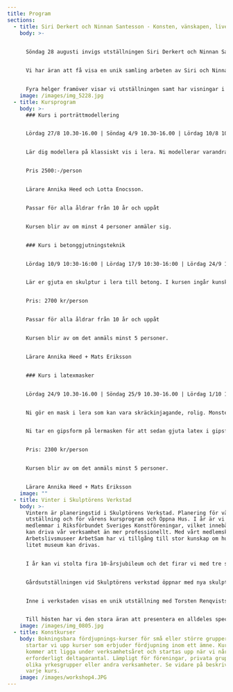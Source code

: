 ```yaml
---
title: Program
sections:
  - title: Siri Derkert och Ninnan Santesson - Konsten, vänskapen, livet och kampen
    body: >-
      

      Söndag 28 augusti invigs utställningen Siri Derkert och Ninnan Santesson - en skulpturutställning om arbete, vänskap och solidaritet.


      Vi har äran att få visa en unik samling arbeten av Siri och Ninnan i Skulptörens verkstad denna höst. Utställningen tar avstamp i deras arbeten men också i den vardag där de stöttade och hjälpte varandra, både i det konstnärliga arbetet, det politiska engagemanget och i livet som ensamstående mödrar och familjeförsörjare. Vi har hjälp av den brevväxling Ninnans barnbarn, Linnea Carlsson satt samman och av berättelser från barn och barnbarn till Siri och Ninnan. Bägge konstnärerna var kontroversiella och samhällsengagerade och har brutit mark för kommande konstnärsgenerationer. Kraften i den skapande viljan övervinner allt.


      Fyra helger framöver visar vi utställningen samt har visningar i Torsten Renqvists ateljé och håller öppna workshops i olika skupturala tekniker. Besök också vår Gårdsutställning där skulptur visas av nio svenska skulptörer.
    image: /images/img_5228.jpg
  - title: Kursprogram
    body: >-
      ### Kurs i porträttmodellering


      Lördag 27/8 10.30-16.00 | Söndag 4/9 10.30-16.00 | Lördag 10/8 10.30-16.00


      Lär dig modellera på klassiskt vis i lera. Ni modellerar varandra i kursen så det kan vara bra att ta med sig en vän eller släkting till kursen för att skapa deras porträtt. Både modell och modellör lär sig lika mycket eftersom ni byts av hela tiden på ett rättvist sätt. Ni får ett porträtt i lera som senare kan brännas.


      Pris 2500:-/person


      Lärare Annika Heed och Lotta Enocsson.


      Passar för alla åldrar från 10 år och uppåt


      Kursen blir av om minst 4 personer anmäler sig.


      ### Kurs i betonggjutningsteknik


      Lördag 10/9 10:30-16:00 | Lördag 17/9 10:30-16:00 | Lördag 24/9 10:00-12:00


      Lär er gjuta en skulptur i lera till betong. I kursen ingår kunskaper kring vad som är enkelt att gjuta när ni arbetar i lera. Formtagning med gips på lera. Gjutning av betong i gipsform. Uthuggning. Efter genomgången kurs har ni de basala kunskaper som behövs för att arbeta vidare på egen hand.


      Pris: 2700 kr/person


      Passar för alla åldrar från 10 år och uppåt


      Kursen blir av om det anmäls minst 5 personer.


      Lärare Annika Heed + Mats Eriksson


      ### Kurs i latexmasker


      Lördag 24/9 10.30-16.00 | Söndag 25/9 10.30-16.00 | Lördag 1/10 10.30-12.00 | Söndag 2/10 10.30-12.00


      Ni gör en mask i lera som kan vara skräckinjagande, rolig. Monster, människa eller djur.


      Ni tar en gipsform på lermasken för att sedan gjuta latex i gipsformen. Ni får en latexmask som går att måla i de färger ni önskar och sedan sätta på er och glädja/skrämma er omgivning.


      Pris: 2300 kr/person


      Kursen blir av om det anmäls minst 5 personer.


      Lärare Annika Heed + Mats Eriksson
    image: ""
  - title: Vinter i Skulptörens Verkstad
    body: >-
      Vintern är planeringstid i Skulptörens Verkstad. Planering för vårens
      utställning och för vårens kursprogram och Öppna Hus. I år är vi nyblivna
      medlemmar i Riksförbundet Sveriges Konstföreningar, vilket innebär att vi
      kan driva vår verksamhet än mer professionellt. Med vårt medlemskap i
      Arbetslivsmuseer ArbetSam har vi tillgång till stor kunskap om hur ett
      litet museum kan drivas. 


      I år kan vi stolta fira 10-årsjubileum och det firar vi med tre spännande utställningar!


      Gårdsutställningen vid Skulptörens verkstad öppnar med nya skulpturer tillsammans med de fasta som finns på gården. Gården är alltid öppen för besök.


      Inne i verkstaden visas en unik utställning med Torsten Renqvists teckningar och grafik! Där kan även ett antal skulpturer ses,  visning av Torstens ateljé sker varje söndag, ateljén ligger en liten bit från verkstaden.


      Till hösten har vi den stora äran att presentera en alldeles speciell utställning. Skulptur av Siri Derkert och Ninnan Santesson. Två stora konstnärer som även var goda vänner. Mer information om utställningen kommer längre fram!
    image: /images/img_0805.jpg
  - title: Konstkurser
    body: Bokningsbara fördjupnings-kurser för små eller större grupper. I år
      startar vi upp kurser som erbjuder fördjupning inom ett ämne. Kurserna
      kommer att ligga under verksamhetsåret och startas upp när vi når upp i
      erforderligt deltagarantal. Lämpligt för föreningar, privata grupper,
      olika yrkesgrupper eller andra verksamheter. Se vidare på beskrivning av
      varje kurs.
    image: /images/workshop4.JPG
---
```

